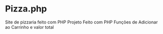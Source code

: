 # Pizza.php
Site de pizzaria feito com PHP
Projeto Feito com PHP
Funções de Adicionar ao Carrinho e valor total
